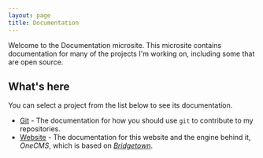 ```yaml
---
layout: page
title: Documentation
---
```


Welcome to the Documentation microsite. This microsite contains documentation for many of the projects I'm working on, including some that are open source. 

## What's here
You can select a project from the list below to see its documentation.
- [Git](https://www.sladewatkins.com/docs/git/) - The documentation for how you should use ``git`` to contribute to my repositories.
- [Website](https://www.sladewatkins.com/docs/website/) - The documentation for this website and the engine behind it, *OneCMS*, which is based on *[Bridgetown](https://github.com/bridgetownrb/bridgetown)*.